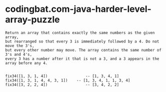 # codingbat.com-java-harder-level-array-puzzle

	Return an array that contains exactly the same numbers as the given array, 
	but rearranged so that every 3 is immediately followed by a 4. Do not move the 3's, 
	but every other number may move. The array contains the same number of 3's and 4's, 
	every 3 has a number after it that is not a 3, and a 3 appears in the array before any 4.


	fix34([1, 3, 1, 4]) 			    -- [1, 3, 4, 1]
	fix34([1, 3, 1, 4, 4, 3, 1]) 	-- [1, 3, 4, 1, 1, 3, 4]
	fix34([3, 2, 2, 4]) 			    -- [3, 4, 2, 2]
